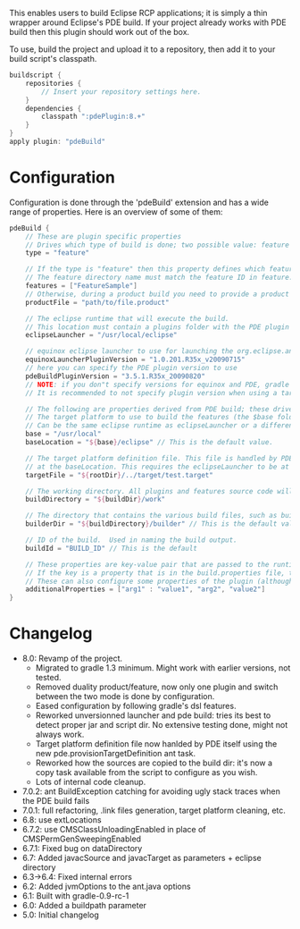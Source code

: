 This enables users to build Eclipse RCP applications; it is simply a thin wrapper around Eclipse's PDE build. If your project already works with PDE build then this plugin should work out of the box.

To use, build the project and upload it to a repository, then add it to your build script's classpath.

```groovy
buildscript { 
    repositories { 
        // Insert your repository settings here.
    } 
    dependencies {
        classpath ":pdePlugin:8.+" 
    }
}
apply plugin: "pdeBuild"
```

# Configuration
Configuration is done through the 'pdeBuild' extension and has a wide range of properties. Here is an overview of some of them:

```groovy
pdeBuild {
    // These are plugin specific properties
    // Drives which type of build is done; two possible value: feature of product
    type = "feature"

    // If the type is "feature" then this property defines which features to build
    // The feature directory name must match the feature ID in feature.xml
    features = ["FeatureSample"]
    // Otherwise, during a product build you need to provide a product file.
    productFile = "path/to/file.product"

    // The eclipse runtime that will execute the build.
    // This location must contain a plugins folder with the PDE plugin in it
    eclipseLauncher = "/usr/local/eclipse"

    // equinox eclipse launcher to use for launching the org.eclipse.ant.core.antRunner application
    equinoxLauncherPluginVersion = "1.0.201.R35x_v20090715"
    // here you can specify the PDE plugin version to use 
    pdeBuildPluginVersion = "3.5.1.R35x_20090820"
    // NOTE: if you don"t specify versions for equinox and PDE, gradle will use non versioned plugins. 
    // It is recommended to not specify plugin version when using a target platform definition file since this plugin can properly detect the version to use in this case.

    // The following are properties derived from PDE build; these drives the build environment. They are explained in-depth in the PDE build documentation.
    // The target platform to use to build the features (the $base folder MUST contain an "eclipse" folder if baseLocation isn't specified)
    // Can be the same eclipse runtime as eclipseLauncher or a different one, doesn't matter. 
    base = "/usr/local"
    baseLocation = "${base}/eclipse" // This is the default value.

    // The target platform definition file. This file is handled by PDE itself to generate the target platform 
    // at the baseLocation. This requires the eclipseLauncher to be at least 3.8; 4.2 should be fine too.
    targetFile = "${rootDir}/../target/test.target"

    // The working directory. All plugins and features source code will be copied here
    buildDirectory = "${buildDir}/work"

    // The directory that contains the various build files, such as build.properties
    builderDir = "${buildDirectory}/builder" // This is the default value.

    // ID of the build.  Used in naming the build output.
    buildId = "BUILD_ID" // This is the default

    // These properties are key-value pair that are passed to the runtime via the -D parameter.
    // If the key is a property that is in the build.properties file, the value of the file will be overwritten.
    // These can also configure some properties of the plugin (althought this is not recommended): baseLocation, builderDir and buildId.
    additionalProperties = ["arg1" : "value1", "arg2", "value2"]
}
```

# Changelog
* 8.0: Revamp of the project.
    * Migrated to gradle 1.3 minimum. Might work with earlier versions, not tested.
    * Removed duality product/feature, now only one plugin and switch between the two mode is done by configuration.
    * Eased configuration by following gradle's dsl features.
    * Reworked unversionned launcher and pde build: tries its best to detect proper jar and script dir. No extensive testing done, might not always work.
    * Target platform definition file now hanlded by PDE itself using the new pde.provisionTargetDefinition ant task.
    * Reworked how the sources are copied to the build dir: it's now a copy task available from the script to configure as you wish.
    * Lots of internal code cleanup.
* 7.0.2: ant BuildException catching for avoiding ugly stack traces when the PDE build fails
* 7.0.1: full refactoring, .link files generation, target platform cleaning, etc.
* 6.8: use extLocations
* 6.7.2: use CMSClassUnloadingEnabled in place of CMSPermGenSweepingEnabled
* 6.7.1: Fixed bug on dataDirectory
* 6.7: Added javacSource and javacTarget as parameters + eclipse directory
* 6.3->6.4: Fixed internal errors
* 6.2: Added jvmOptions to the ant.java options
* 6.1: Built with gradle-0.9-rc-1
* 6.0: Added a buildpath parameter
* 5.0: Initial changelog
